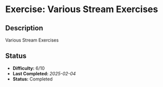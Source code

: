 # Exercise: Various Stream Exercises

## Description
Various Stream Exercises

## Status
- **Difficulty:** 6/10
- **Last Completed:** _2025-02-04_
- **Status:** Completed